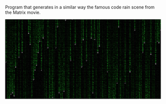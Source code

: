 Program that generates in a similar way the famous code rain scene from the Matrix movie.
 
 ![Matrix rain](/preview.png "Matrix Rain")
 
